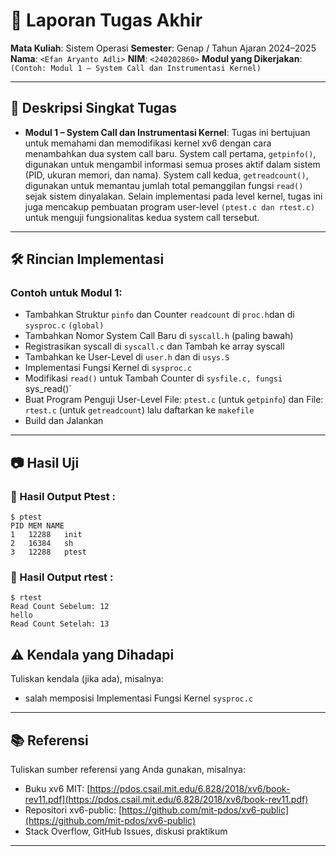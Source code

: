 # 📝 Laporan Tugas Akhir

**Mata Kuliah**: Sistem Operasi
**Semester**: Genap / Tahun Ajaran 2024–2025
**Nama**: `<Efan Aryanto Adli>`
**NIM**: `<240202860>`
**Modul yang Dikerjakan**:
`(Contoh: Modul 1 – System Call dan Instrumentasi Kernel)`

---

## 📌 Deskripsi Singkat Tugas
* **Modul 1 – System Call dan Instrumentasi Kernel**:
Tugas ini bertujuan untuk memahami dan memodifikasi kernel xv6 dengan cara menambahkan dua system call baru. System call pertama, `getpinfo()`, digunakan untuk mengambil informasi semua proses aktif dalam sistem (PID, ukuran memori, dan nama). System call kedua, `getreadcount()`, digunakan untuk memantau jumlah total pemanggilan fungsi `read()` sejak sistem dinyalakan. Selain implementasi pada level kernel, tugas ini juga mencakup pembuatan program user-level `(ptest.c dan rtest.c)` untuk menguji fungsionalitas kedua system call tersebut.
---

## 🛠️ Rincian Implementasi
### Contoh untuk Modul 1:

* Tambahkan Struktur `pinfo` dan Counter `readcount` di `proc.h`dan di `sysproc.c` `(global)`
* Tambahkan Nomor System Call Baru di `syscall.h` (paling bawah)
* Registrasikan syscall di `syscall.c` dan Tambah ke array syscall
* Tambahkan ke User-Level di `user.h` dan di `usys.S`
* Implementasi Fungsi Kernel di `sysproc.c`
* Modifikasi `read()` untuk Tambah Counter di `sysfile.c, fungsi `sys_read()`
* Buat Program Penguji User-Level File: `ptest.c` (untuk `getpinfo`) dan File: `rtest.c` (untuk `getreadcount`) lalu daftarkan ke `makefile`
* Build dan Jalankan

---

## 📷 Hasil Uji
### 📍 Hasil Output Ptest :

```
$ ptest
PID	MEM	NAME
1	12288	init
2	16384	sh
3	12288	ptest
```

### 📍 Hasil Output rtest :
```
$ rtest
Read Count Sebelum: 12
hello
Read Count Setelah: 13
```

## ⚠️ Kendala yang Dihadapi

Tuliskan kendala (jika ada), misalnya:

* salah memposisi Implementasi Fungsi Kernel `sysproc.c`

---

## 📚 Referensi

Tuliskan sumber referensi yang Anda gunakan, misalnya:

* Buku xv6 MIT: [https://pdos.csail.mit.edu/6.828/2018/xv6/book-rev11.pdf](https://pdos.csail.mit.edu/6.828/2018/xv6/book-rev11.pdf)
* Repositori xv6-public: [https://github.com/mit-pdos/xv6-public](https://github.com/mit-pdos/xv6-public)
* Stack Overflow, GitHub Issues, diskusi praktikum

---
